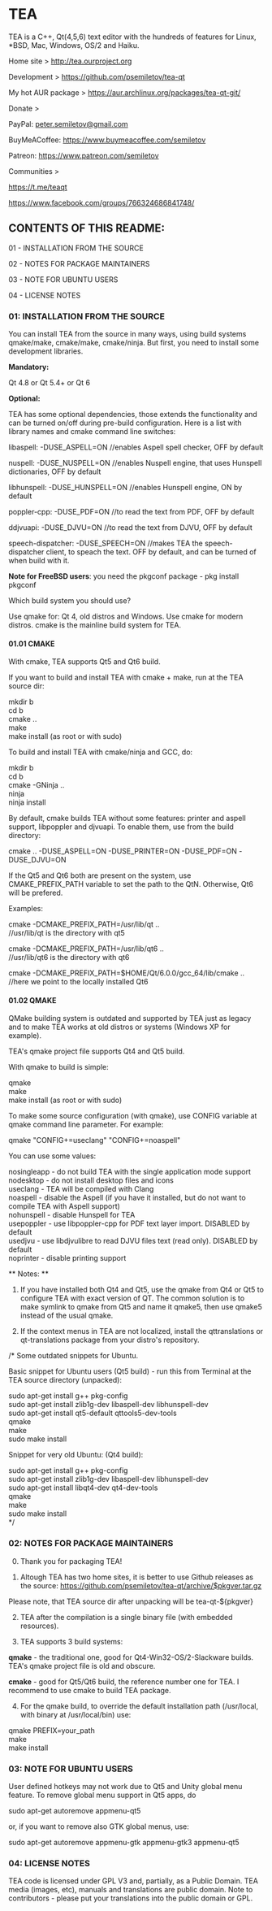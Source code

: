 # TEA #

TEA is a C++, Qt(4,5,6) text editor with the hundreds of features for Linux, *BSD, Mac, Windows, OS/2 and Haiku. 

Home site > 
http://tea.ourproject.org

Development >
https://github.com/psemiletov/tea-qt

My hot AUR package > 
https://aur.archlinux.org/packages/tea-qt-git/

Donate > 

PayPal: peter.semiletov@gmail.com

BuyMeACoffee: https://www.buymeacoffee.com/semiletov

Patreon: https://www.patreon.com/semiletov


Communities >

https://t.me/teaqt

https://www.facebook.com/groups/766324686841748/


## CONTENTS OF THIS README: ##

01 - INSTALLATION FROM THE SOURCE

02 - NOTES FOR PACKAGE MAINTAINERS

03 - NOTE FOR UBUNTU USERS

04 - LICENSE NOTES


### 01: INSTALLATION FROM THE SOURCE ###

You can install TEA from the source in many ways, using build systems qmake/make, cmake/make, cmake/ninja. But first, you need to install some development libraries.

**Mandatory:**

Qt 4.8 or Qt 5.4+ or Qt 6

**Optional:**

TEA has some optional dependencies, those extends the functionality and can be turned on/off during pre-build configuration. Here is a list with library names and cmake command line switches:


libaspell: -DUSE_ASPELL=ON //enables Aspell spell checker, OFF by default  

nuspell: -DUSE_NUSPELL=ON //enables Nuspell engine, that uses Hunspell dictionaries, OFF by default  

libhunspell: -DUSE_HUNSPELL=ON //enables Hunspell engine, ON by default  

poppler-cpp: -DUSE_PDF=ON //to read the text from PDF, OFF by default  

ddjvuapi: -DUSE_DJVU=ON //to read the text from DJVU,  OFF by default  

speech-dispatcher: -DUSE_SPEECH=ON //makes TEA the speech-dispatcher client, to speach the text. OFF by default, and can be turned of when build with it. 

**Note for FreeBSD users**: you need the pkgconf package - pkg install pkgconf

Which build system you should use?

Use qmake for: Qt 4, old distros and Windows. Use cmake for modern distros. cmake is the mainline build system for TEA. 


#### 01.01 CMAKE #### 

With cmake, TEA supports Qt5 and Qt6 build.

If you want to build and install TEA with cmake + make, run at the TEA source dir:

mkdir b  
cd b  
cmake ..  
make  
make install (as root or with sudo)  


To build and install TEA with cmake/ninja and GCC, do:

mkdir b  
cd b  
cmake -GNinja ..  
ninja  
ninja install  

By default, cmake builds TEA without some features: printer and aspell support, libpoppler and djvuapi. To enable them, use from the build directory:

cmake .. -DUSE_ASPELL=ON -DUSE_PRINTER=ON -DUSE_PDF=ON -DUSE_DJVU=ON  

If the Qt5 and Qt6 both are present on the system, use CMAKE_PREFIX_PATH variable to set the path to the QtN. Otherwise, Qt6 will be prefered.

   Examples:

cmake -DCMAKE_PREFIX_PATH=/usr/lib/qt ..  
//usr/lib/qt is the directory with qt5  

cmake -DCMAKE_PREFIX_PATH=/usr/lib/qt6 ..  
//usr/lib/qt6 is the directory with qt6  

cmake -DCMAKE_PREFIX_PATH=$HOME/Qt/6.0.0/gcc_64/lib/cmake ..  
//here we point to the locally installed Qt6  


#### 01.02 QMAKE ####

QMake building system is outdated and supported by TEA just as legacy and to make TEA works at old distros or systems (Windows XP for example).

TEA's qmake project file supports Qt4 and Qt5 build.

With qmake to build is simple:

qmake  
make  
make install (as root or with sudo)  

To make some source configuration (with qmake), use CONFIG variable at qmake command line parameter. For example:

qmake "CONFIG+=useclang" "CONFIG+=noaspell"  

You can use some values:

nosingleapp - do not build TEA with the single application mode support  
nodesktop - do not install desktop files and icons  
useclang - TEA will be compiled with Clang  
noaspell - disable the Aspell (if you have it installed, but  do not want to compile TEA with Aspell support)  
nohunspell - disable Hunspell for TEA  
usepoppler - use libpoppler-cpp for PDF text layer import. DISABLED by default  
usedjvu - use libdjvulibre to read DJVU files text (read only). DISABLED by default  
noprinter - disable printing support  

** Notes: **

1. If you have installed both Qt4 and Qt5, use the qmake from Qt4 or Qt5 to configure TEA with exact version of QT. The common solution is to make symlink to qmake from Qt5 and name it qmake5, then use qmake5 instead of the usual qmake.

2. If the context menus in TEA are not localized, install the qttranslations or qt-translations package from your distro's repository.


/* Some outdated snippets for Ubuntu.

Basic snippet for Ubuntu users (Qt5 build) - run this from Terminal at the TEA source directory (unpacked):

sudo apt-get install g++ pkg-config  
sudo apt-get install zlib1g-dev libaspell-dev libhunspell-dev  
sudo apt-get install qt5-default qttools5-dev-tools  
qmake  
make  
sudo make install  


Snippet for very old Ubuntu: (Qt4 build):

sudo apt-get install g++ pkg-config  
sudo apt-get install zlib1g-dev libaspell-dev libhunspell-dev  
sudo apt-get install libqt4-dev qt4-dev-tools  
qmake  
make  
sudo make install  
*/


### 02: NOTES FOR PACKAGE MAINTAINERS ### 

0. Thank you for packaging TEA!

1. Altough TEA has two home sites, it is better to use Github releases as the source:
https://github.com/psemiletov/tea-qt/archive/$pkgver.tar.gz
   
Please note, that TEA source dir after unpacking will be tea-qt-${pkgver}

2. TEA after the compilation is a single binary file (with embedded resources).

3. TEA supports 3 build systems:

  **qmake** - the traditional one, good for Qt4-Win32-OS/2-Slackware builds. TEA's qmake project file is old and obscure. 

  **cmake** - good for Qt5/Qt6 build, the reference number one for TEA. I recommend to use cmake to build TEA package.


4. For the qmake build, to override the default installation path (/usr/local, with binary at /usr/local/bin) use:

qmake PREFIX=your_path  
make  
make install  


### 03: NOTE FOR UBUNTU USERS ###

User defined hotkeys may not work due to Qt5 and Unity global menu feature. To remove global menu support in Qt5 apps, do

sudo apt-get autoremove appmenu-qt5

or, if you want to remove also GTK global menus, use:

sudo apt-get autoremove appmenu-gtk appmenu-gtk3 appmenu-qt5


### 04: LICENSE NOTES ###

TEA code is licensed under GPL V3 and, partially, as a Public Domain. TEA media (images, etc), manuals and translations are public domain. Note to contributors - please put your translations into the public domain or GPL.
